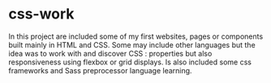 # css-work

In this project are included some of my first websites, pages or components built mainly in HTML and CSS. Some may include other languages but the idea was to work with and discover CSS : properties but also responsiveness using flexbox or grid displays. Is also included some css frameworks and Sass preprocessor language learning.
